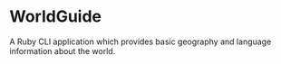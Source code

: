 # WorldGuide
A Ruby CLI application which provides basic geography and language information about the world.

